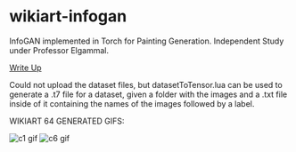 # wikiart-infogan

InfoGAN implemented in Torch for Painting Generation. Independent Study under Professor Elgammal.

<a href="https://github.com/waseemkhan96/wikiart-infogan/blob/master/writeup.pdf">Write Up</a>

Could not upload the dataset files, but datasetToTensor.lua can be used to generate a .t7 file for a dataset, given a folder with the images and a .txt file inside of it containing the names of the images followed by a label.

WIKIART 64 GENERATED GIFS:

![c1 gif](https://github.com/waseemkhan96/wikiart-infogan/blob/master/gifs/c1.gif)
![c6 gif](https://github.com/waseemkhan96/wikiart-infogan/blob/master/gifs/c6.gif)
